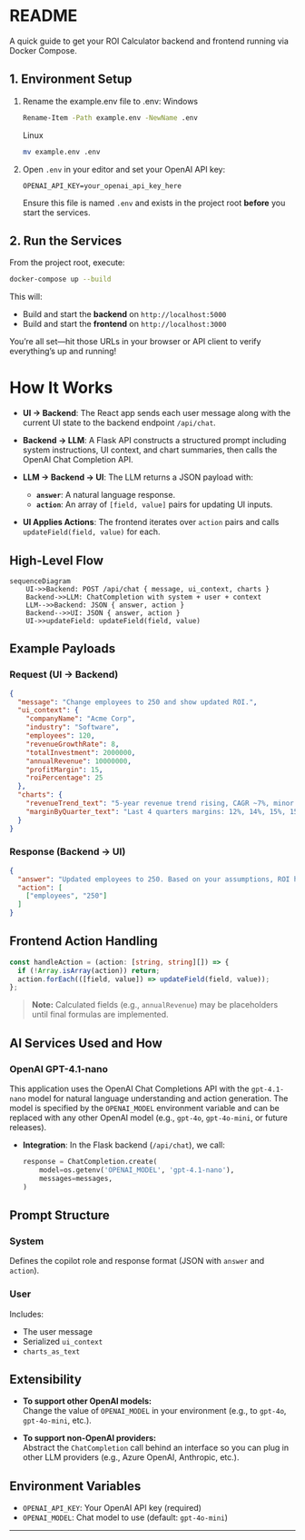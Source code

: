 # README

A quick guide to get your ROI Calculator backend and frontend running via Docker Compose.

## 1. Environment Setup

1. Rename the example.env file to .env:
   Windows
   ```bash
   Rename-Item -Path example.env -NewName .env
   ```
   Linux
   ```bash
   mv example.env .env
   ```
2. Open `.env` in your editor and set your OpenAI API key:

   ```dotenv
   OPENAI_API_KEY=your_openai_api_key_here
   ```

   Ensure this file is named `.env` and exists in the project root **before** you start the services.

## 2. Run the Services

From the project root, execute:

```bash
docker-compose up --build
```

This will:

* Build and start the **backend** on `http://localhost:5000`
* Build and start the **frontend** on `http://localhost:3000`

You’re all set—hit those URLs in your browser or API client to verify everything’s up and running!



# How It Works

* **UI → Backend**: The React app sends each user message along with the current UI state to the backend endpoint `/api/chat`.
* **Backend → LLM**: A Flask API constructs a structured prompt including system instructions, UI context, and chart summaries, then calls the OpenAI Chat Completion API.
* **LLM → Backend → UI**: The LLM returns a JSON payload with:

  * **`answer`**: A natural language response.
  * **`action`**: An array of `[field, value]` pairs for updating UI inputs.
* **UI Applies Actions**: The frontend iterates over `action` pairs and calls `updateField(field, value)` for each.

## High-Level Flow

```mermaid
sequenceDiagram
    UI->>Backend: POST /api/chat { message, ui_context, charts }
    Backend->>LLM: ChatCompletion with system + user + context
    LLM-->>Backend: JSON { answer, action }
    Backend-->>UI: JSON { answer, action }
    UI->>updateField: updateField(field, value)
```

## Example Payloads

### Request (UI → Backend)

```json
{
  "message": "Change employees to 250 and show updated ROI.",
  "ui_context": {
    "companyName": "Acme Corp",
    "industry": "Software",
    "employees": 120,
    "revenueGrowthRate": 8,
    "totalInvestment": 2000000,
    "annualRevenue": 10000000,
    "profitMargin": 15,
    "roiPercentage": 25
  },
  "charts": {
    "revenueTrend_text": "5-year revenue trend rising, CAGR ~7%, minor dip in year 2.",
    "marginByQuarter_text": "Last 4 quarters margins: 12%, 14%, 15%, 15% (stable to up)."
  }
}
```

### Response (Backend → UI)

```json
{
  "answer": "Updated employees to 250. Based on your assumptions, ROI has increased slightly.",
  "action": [
    ["employees", "250"]
  ]
}
```

## Frontend Action Handling

```typescript
const handleAction = (action: [string, string][]) => {
  if (!Array.isArray(action)) return;
  action.forEach(([field, value]) => updateField(field, value));
};
```

> **Note:** Calculated fields (e.g., `annualRevenue`) may be placeholders until final formulas are implemented.


## AI Services Used and How

### OpenAI GPT-4.1-nano

This application uses the OpenAI Chat Completions API with the `gpt-4.1-nano` model for natural language understanding and action generation. The model is specified by the `OPENAI_MODEL` environment variable and can be replaced with any other OpenAI model (e.g., `gpt-4o`, `gpt-4o-mini`, or future releases).

- **Integration**: In the Flask backend (`/api/chat`), we call:
  ```python
  response = ChatCompletion.create(
      model=os.getenv('OPENAI_MODEL', 'gpt-4.1-nano'),
      messages=messages,
  )

## Prompt Structure

### System  
Defines the copilot role and response format (JSON with `answer` and `action`).

### User  
Includes:  
- The user message  
- Serialized `ui_context`  
- `charts_as_text`  

## Extensibility

- **To support other OpenAI models:**  
  Change the value of `OPENAI_MODEL` in your environment (e.g., to `gpt-4o`, `gpt-4o-mini`, etc.).

- **To support non-OpenAI providers:**  
  Abstract the `ChatCompletion` call behind an interface so you can plug in other LLM providers (e.g., Azure OpenAI, Anthropic, etc.).

## Environment Variables

* `OPENAI_API_KEY`: Your OpenAI API key (required)
* `OPENAI_MODEL`: Chat model to use (default: `gpt-4o-mini`)

---


